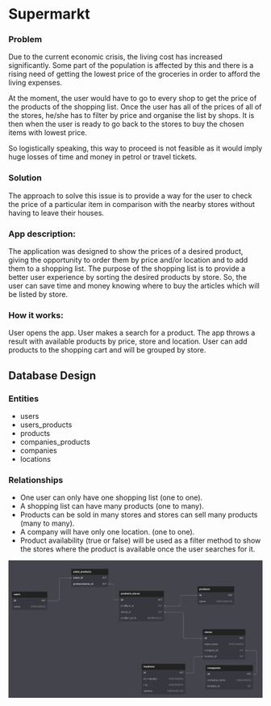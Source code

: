 # Supermarkt
<h3>Problem</h3>

<p>Due to the current economic crisis, the living cost has increased significantly. Some part of the population is affected by this and there is a rising need of getting the lowest price of the groceries in order to afford the living expenses.</p>
<p>At the moment, the user would have to go to every shop to get the price of the products of the shopping list. Once the user has all of the prices of all of the stores,  he/she has to filter by price and organise the list by shops. It is then when the user is ready to go back to the stores to buy the chosen items with lowest price.</p>
<p>So logistically speaking, this way to proceed is not feasible as it would imply huge losses of time and money in petrol or travel tickets. </p>

<h3>Solution</h3>
<p>The approach to solve this issue is to provide a way for the user to check the price of a particular item in comparison with the nearby stores without having to leave their houses. </p>

<h3>App description:</h3>
<p>
  The application was designed to show the prices of a desired product, giving the opportunity to order them by price
  and/or location and to add them to a shopping list. The purpose of the shopping list is to provide a better user
  experience by sorting the desired products by store. So, the user can save time and money knowing where to buy the
  articles which will be listed by store.
</p>
<h3>How it works:</h3>
<p>
  User opens the app. User makes a search for a product. The app throws a result with available products by price,
  store and location. User can add products to the shopping cart and will be grouped by store.
</p>

<h2>Database Design</h2>

<h3>Entities</h3>
<ul>
  <li>users</li>
  <li>users_products</li>
  <li>products</li>
  <li>companies_products</li>
  <li>companies</li>
  <li>locations</li>
</ul>
<h3>
  Relationships
</h3>
<ul>
  <li>One user can only have one shopping list (one to one).</li>
  <li>A shopping list can have many products (one to many).</li>
  <li>Products can be sold in many stores and stores can sell many products (many to many).</li>
  <li>A company will have only one location. (one to one).</li>
  <li>Product availability (true or false) will be used as a filter method to show the stores where the product is available once the user searches for it.
  </li>
</ul>

<img src="DB_Diagram.png">
